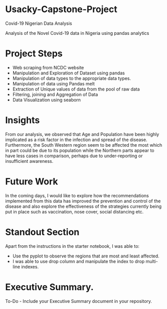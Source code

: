 # Usacky-Capstone-Project
Covid-19 Nigerian Data Analysis

Analysis of the Novel Covid-19 data in Nigeria using pandas analytics

# Project Steps

- Web scraping from NCDC website 
- Manipulation and Exploration of Dataset using pandas
- Manipulation of data types to the appropriate data types.
- Manipulation of data using Pandas melt 
- Extraction of Unique values of data from the pool of raw data
- Filtering, joining and Aggregation of Data
- Data Visualization using seaborn

# Insights

From our analysis, 
we observed that Age and Population have been highly implicated as a risk factor in the infection and spread of the disease.
Furthermore, the South Western region seem to be affected the most which in part could be due to its population while the Northern parts appear to have less cases in comparison, perhaps due to under-reporting or insufficient awareness. 

# Future Work

In the coming days, I would like to explore how the recommendations implemented from this data has improved the prevention and control of the disease and also explore the effectiveness of the strategies currently being put in place such as vaccination, nose cover, social distancing etc. 

# Standout Section

Apart from the instructions in the starter notebook, I was able to:
- Use the pyplot to observe the regions that are most and least affected. 
- I was able to use drop column and manipulate the index to drop multi-line indexes. 

# Executive Summary.

To-Do - Include your Executive Summary document in your repository.
